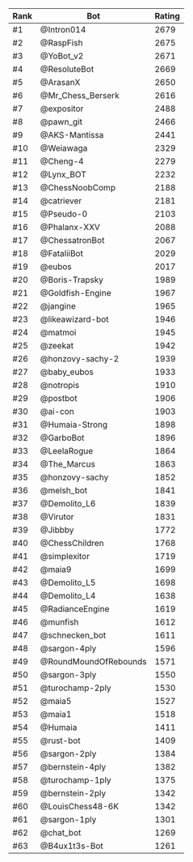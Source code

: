 Rank|Bot|Rating
---|---|---
#1|@Intron014|2679
#2|@RaspFish|2675
#3|@YoBot_v2|2671
#4|@ResoluteBot|2669
#5|@ArasanX|2650
#6|@Mr_Chess_Berserk|2616
#7|@expositor|2488
#8|@pawn_git|2466
#9|@AKS-Mantissa|2441
#10|@Weiawaga|2329
#11|@Cheng-4|2279
#12|@Lynx_BOT|2232
#13|@ChessNoobComp|2188
#14|@catriever|2181
#15|@Pseudo-0|2103
#16|@Phalanx-XXV|2088
#17|@ChessatronBot|2067
#18|@FataliiBot|2029
#19|@eubos|2017
#20|@Boris-Trapsky|1989
#21|@Goldfish-Engine|1967
#22|@jangine|1965
#23|@likeawizard-bot|1946
#24|@matmoi|1945
#25|@zeekat|1942
#26|@honzovy-sachy-2|1939
#27|@baby_eubos|1933
#28|@notropis|1910
#29|@postbot|1906
#30|@ai-con|1903
#31|@Humaia-Strong|1898
#32|@GarboBot|1896
#33|@LeelaRogue|1864
#34|@The_Marcus|1863
#35|@honzovy-sachy|1852
#36|@melsh_bot|1841
#37|@Demolito_L6|1839
#38|@Virutor|1831
#39|@Jibbby|1772
#40|@ChessChildren|1768
#41|@simplexitor|1719
#42|@maia9|1699
#43|@Demolito_L5|1698
#44|@Demolito_L4|1638
#45|@RadianceEngine|1619
#46|@munfish|1612
#47|@schnecken_bot|1611
#48|@sargon-4ply|1596
#49|@RoundMoundOfRebounds|1571
#50|@sargon-3ply|1550
#51|@turochamp-2ply|1530
#52|@maia5|1527
#53|@maia1|1518
#54|@Humaia|1411
#55|@rust-bot|1409
#56|@sargon-2ply|1384
#57|@bernstein-4ply|1382
#58|@turochamp-1ply|1375
#59|@bernstein-2ply|1342
#60|@LouisChess48-6K|1342
#61|@sargon-1ply|1301
#62|@chat_bot|1269
#63|@B4ux1t3s-Bot|1261
